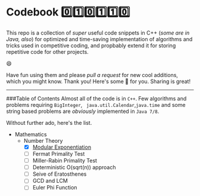 # Codebook :zero::one::zero::one::one::zero:
This repo is a collection of _super_ useful code snippets in C++ (_some are in Java, also_)  for optimized and time-saving implementation of algorithms and tricks used in competitive coding, and propbably extend it for storing repetitive code for other projects.

:smile:

Have fun using them and please _pull a request_ for new cool additions, which you might know. Thank you! Here's some :chocolate_bar: for you. Sharing is great!

---

###Table of Contents 
Almost all of the code is in `C++`. Few algorithms and problems requiring `BigInteger`, ` java.util.Calendar`,`java.time` and some string based problems are _obviously_ implemented in `Java 7/8`. 

Without further ado, here's the list.

- Mathematics
  * Number Theory
    - [x] [Modular Exponentiation](https://github.com/sudoankit/Notebook/blob/master/C%2B%2B/mathematics/func_modular_exponentiation.cpp) 
    - [ ] Fermat Primality Test
    - [ ] Miller-Rabin Primality Test
    - [ ] Deterministic O(sqrt(n)) approach
    - [ ] Seive of Eratosthenes
    - [ ] GCD and LCM 
    - [ ] Euler Phi Function

